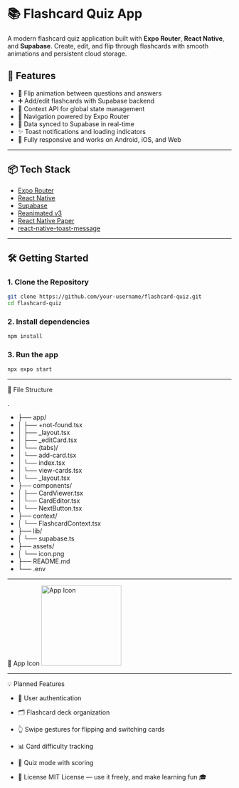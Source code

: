# 📚 Flashcard Quiz App

A modern flashcard quiz application built with **Expo Router**, **React Native**, and **Supabase**. Create, edit, and flip through flashcards with smooth animations and persistent cloud storage.

## 🚀 Features

- 🔄 Flip animation between questions and answers
- ➕ Add/edit flashcards with Supabase backend
- 🧠 Context API for global state management
- 🧭 Navigation powered by Expo Router
- 💾 Data synced to Supabase in real-time
- ✨ Toast notifications and loading indicators
- 📱 Fully responsive and works on Android, iOS, and Web

---

## 📦 Tech Stack

- [Expo Router](https://docs.expo.dev/router/)
- [React Native](https://reactnative.dev/)
- [Supabase](https://supabase.com/)
- [Reanimated v3](https://docs.swmansion.com/react-native-reanimated/)
- [React Native Paper](https://callstack.github.io/react-native-paper/)
- [react-native-toast-message](https://github.com/calintamas/react-native-toast-message)

---

## 🛠️ Getting Started

### 1. Clone the Repository

```bash
git clone https://github.com/your-username/flashcard-quiz.git
cd flashcard-quiz
```
### 2. Install dependencies

```bash
npm install
```
### 3. Run the app

```bash
npx expo start
```

---

📁 File Structure


  .
-  ├── app/
-  │   ├── +not-found.tsx
-  │   ├── _layout.tsx
-  │   ├── _editCard.tsx
-  │   └── (tabs)/
-  │       └── add-card.tsx
-  │       └── index.tsx
-  │       └── view-cards.tsx
-  │       └── _layout.tsx
-  ├── components/
-  │   ├── CardViewer.tsx
-  │   └── CardEditor.tsx
-  │   └── NextButton.tsx
-  ├── context/
-  │   └── FlashcardContext.tsx
-  ├── lib/
-  │   └── supabase.ts
-  ├── assets/
-  │   └── icon.png
-  ├── README.md
-  └── .env

---

📸 App Icon
<img src="./assets/Quiz_icon.png" alt="App Icon" width="180"/>

---
💡 Planned Features
- 🔐 User authentication

- 🗂 Flashcard deck organization

- 👆 Swipe gestures for flipping and switching cards

- 📊 Card difficulty tracking

- 🧪 Quiz mode with scoring

- 🧠 License
MIT License — use it freely, and make learning fun 🎓


